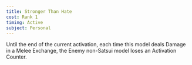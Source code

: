 ```yaml
---
title: Stronger Than Hate
cost: Rank 1
timing: Active
subject: Personal
---
```

Until the end of the current activation, each time this model deals Damage in a Melee Exchange, the Enemy non-Satsui model loses an Activation Counter.